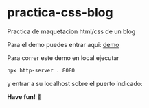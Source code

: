 # practica-css-blog

Practica de maquetacion html/css de un blog

Para el demo puedes entrar aqui: [demo](https://eager-lewin-bfc0cf.netlify.com/)

Para correr este demo en local ejecutar 

```bash
npx http-server . 8080
```

y entrar a su localhost sobre el puerto indicado:

**Have fun!** 🚀
